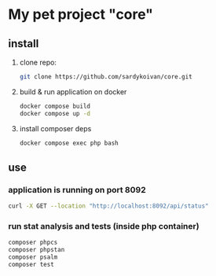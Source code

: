 # My pet project "core"
## install
1. clone repo:
   ```bash
   git clone https://github.com/sardykoivan/core.git
   ```
2. build & run application on docker
   ``` bash
   docker compose build
   docker compose up -d
   ```
3. install composer deps
   ``` bash
   docker compose exec php bash
   ```
## use
### application is running on port 8092
   ``` bash
   curl -X GET --location "http://localhost:8092/api/status"
   ```
   
### run stat analysis and tests (inside php container)
   ``` bash
   composer phpcs
   composer phpstan
   composer psalm
   composer test
   ```
